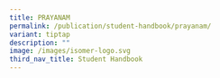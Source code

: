 ```yaml
---
title: PRAYANAM
permalink: /publication/student-handbook/prayanam/
variant: tiptap
description: ""
image: /images/isomer-logo.svg
third_nav_title: Student Handbook
---
```

